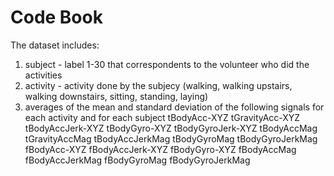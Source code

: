 # Code Book

The dataset includes:

1. subject - label 1-30 that correspondents to the volunteer who did the activities
2. activity - activity done by the subjecy (walking, walking upstairs, walking downstairs, sitting, standing, laying)
3. averages of the mean and standard deviation of the following signals for each activity and for each subject
        tBodyAcc-XYZ
        tGravityAcc-XYZ
        tBodyAccJerk-XYZ
        tBodyGyro-XYZ
        tBodyGyroJerk-XYZ
        tBodyAccMag
        tGravityAccMag
        tBodyAccJerkMag
        tBodyGyroMag
        tBodyGyroJerkMag
        fBodyAcc-XYZ
        fBodyAccJerk-XYZ
        fBodyGyro-XYZ
        fBodyAccMag
        fBodyAccJerkMag
        fBodyGyroMag
        fBodyGyroJerkMag
